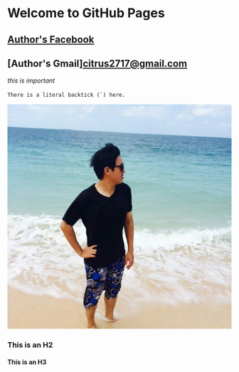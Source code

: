 # Welcome to GitHub Pages

## [Author's Facebook](https://www.facebook.com/chen.han.3597 "title")
## [Author's Gmail]<citrus2717@gmail.com>
   *this is important*
  
  ``There is a literal backtick (`) here.``
  
  ![Author](author.jpg)
  

### This is an H2

#### This is an H3
